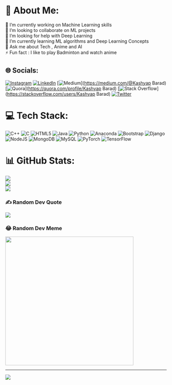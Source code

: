 # 💫 About Me:
🔭 I’m currently working on Machine Learning skills<br>👯 I’m looking to collaborate on ML projects <br>🤝 I’m looking for help with Deep Learning <br>🌱 I’m currently learning ML algorithms and Deep Learning Concepts<br>💬 Ask me about Tech , Anime and AI<br>⚡ Fun fact : I like to play Badminton and watch anime


## 🌐 Socials:
[![Instagram](https://img.shields.io/badge/Instagram-%23E4405F.svg?logo=Instagram&logoColor=white)](https://instagram.com/_kashyap17_) [![LinkedIn](https://img.shields.io/badge/LinkedIn-%230077B5.svg?logo=linkedin&logoColor=white)](https://linkedin.com/in/kashyapbarad) [![Medium](https://img.shields.io/badge/Medium-12100E?logo=medium&logoColor=white)](https://medium.com/@Kashyap Barad) [![Quora](https://img.shields.io/badge/Quora-%23B92B27.svg?logo=Quora&logoColor=white)](https://quora.com/profile/Kashyap Barad) [![Stack Overflow](https://img.shields.io/badge/-Stackoverflow-FE7A16?logo=stack-overflow&logoColor=white)](https://stackoverflow.com/users/Kashyap Barad) [![Twitter](https://img.shields.io/badge/Twitter-%231DA1F2.svg?logo=Twitter&logoColor=white)](https://twitter.com/@KashyapBarad6) 

# 💻 Tech Stack:
![C++](https://img.shields.io/badge/c++-%2300599C.svg?style=for-the-badge&logo=c%2B%2B&logoColor=white) ![C](https://img.shields.io/badge/c-%2300599C.svg?style=for-the-badge&logo=c&logoColor=white) ![HTML5](https://img.shields.io/badge/html5-%23E34F26.svg?style=for-the-badge&logo=html5&logoColor=white) ![Java](https://img.shields.io/badge/java-%23ED8B00.svg?style=for-the-badge&logo=java&logoColor=white) ![Python](https://img.shields.io/badge/python-3670A0?style=for-the-badge&logo=python&logoColor=ffdd54) ![Anaconda](https://img.shields.io/badge/Anaconda-%2344A833.svg?style=for-the-badge&logo=anaconda&logoColor=white) ![Bootstrap](https://img.shields.io/badge/bootstrap-%23563D7C.svg?style=for-the-badge&logo=bootstrap&logoColor=white) ![Django](https://img.shields.io/badge/django-%23092E20.svg?style=for-the-badge&logo=django&logoColor=white) ![NodeJS](https://img.shields.io/badge/node.js-6DA55F?style=for-the-badge&logo=node.js&logoColor=white) ![MongoDB](https://img.shields.io/badge/MongoDB-%234ea94b.svg?style=for-the-badge&logo=mongodb&logoColor=white) ![MySQL](https://img.shields.io/badge/mysql-%2300f.svg?style=for-the-badge&logo=mysql&logoColor=white) ![PyTorch](https://img.shields.io/badge/PyTorch-%23EE4C2C.svg?style=for-the-badge&logo=PyTorch&logoColor=white) ![TensorFlow](https://img.shields.io/badge/TensorFlow-%23FF6F00.svg?style=for-the-badge&logo=TensorFlow&logoColor=white)
# 📊 GitHub Stats:
![](https://github-readme-stats.vercel.app/api?username=kashyap1757&theme=tokyonight&hide_border=false&include_all_commits=false&count_private=true)<br/>
![](https://github-readme-streak-stats.herokuapp.com/?user=kashyap1757&theme=tokyonight&hide_border=false)<br/>
![](https://github-readme-stats.vercel.app/api/top-langs/?username=kashyap1757&theme=tokyonight&hide_border=false&include_all_commits=false&count_private=true&layout=compact)

### ✍️ Random Dev Quote
![](https://quotes-github-readme.vercel.app/api?type=horizontal&theme=radical)

### 😂 Random Dev Meme
<img src='https://randommeme-five.vercel.app/' style="height: 400px;"/>

---
[![](https://visitcount.itsvg.in/api?id=kashyap1757&icon=0&color=0)](https://visitcount.itsvg.in)

<!-- Proudly created with GPRM ( https://gprm.itsvg.in ) -->
